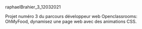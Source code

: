 raphaelBrahier_3_12032021

Projet numéro 3 du parcours développeur web Openclassrooms:
OhMyFood, dynamisez une page web avec des animations CSS. 